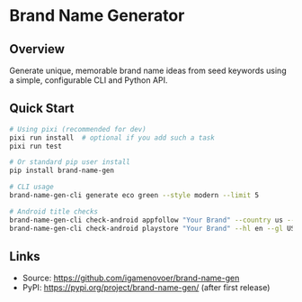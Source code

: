 # Brand Name Generator

## Overview
Generate unique, memorable brand name ideas from seed keywords using a simple, configurable CLI and Python API.

## Quick Start
```bash
# Using pixi (recommended for dev)
pixi run install  # optional if you add such a task
pixi run test

# Or standard pip user install
pip install brand-name-gen

# CLI usage
brand-name-gen-cli generate eco green --style modern --limit 5

# Android title checks
brand-name-gen-cli check-android appfollow "Your Brand" --country us --json
brand-name-gen-cli check-android playstore "Your Brand" --hl en --gl US --json
```

## Links
- Source: https://github.com/igamenovoer/brand-name-gen
- PyPI: https://pypi.org/project/brand-name-gen/ (after first release)
